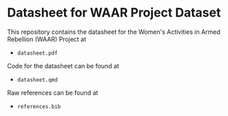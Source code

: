 # Datasheet for WAAR Project Dataset

This repository contains the datasheet for the Women\'s Activities in Armed Rebellion (WAAR) Project at

-   `datasheet.pdf`

Code for the datasheet can be found at

-   `datasheet.qmd`

Raw references can be found at

-   `references.bib`
